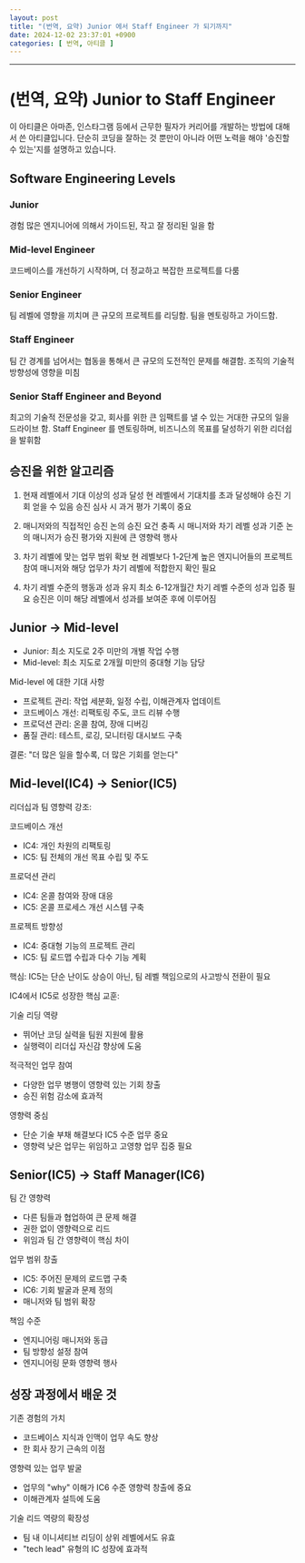 ```yaml
---
layout: post
title: "(번역, 요약) Junior 에서 Staff Engineer 가 되기까지"
date: 2024-12-02 23:37:01 +0900
categories: [ 번역, 아티클 ]
---
```


---


# (번역, 요약) Junior to Staff Engineer

이 아티클은 아마존, 인스타그램 등에서 근무한 필자가 커리어를 개발하는 방법에 대해서 쓴 아티클입니다.
단순히 코딩을 잘하는 것 뿐만이 아니라 어떤 노력을 해야 '승진할 수 있는'지를 설명하고 있습니다.

## Software Engineering Levels

### Junior

경험 많은 엔지니어에 의해서 가이드된, 작고 잘 정리된 일을 함

### Mid-level Engineer

코드베이스를 개선하기 시작하며, 더 정교하고 복잡한 프로젝트를 다룸

### Senior Engineer

팀 레벨에 영향을 끼치며 큰 규모의 프로젝트를 리딩함. 팀을 멘토링하고 가이드함.

### Staff Engineer

팀 간 경계를 넘어서는 협동을 통해서 큰 규모의 도전적인 문제를 해결함. 조직의 기술적 방향성에 영향을 미침

### Senior Staff Engineer and Beyond

최고의 기술적 전문성을 갖고, 회사를 위한 큰 임팩트를 낼 수 있는 거대한 규모의 일을 드라이브 함. Staff Engineer 를 멘토링하며, 비즈니스의 목표를 달성하기 위한 리더쉽을 발휘함

## 승진을 위한 알고리즘

1. 현재 레벨에서 기대 이상의 성과 달성
현 레벨에서 기대치를 초과 달성해야 승진 기회 얻을 수 있음
승진 심사 시 과거 평가 기록이 중요


2. 매니저와의 직접적인 승진 논의
승진 요건 충족 시 매니저와 차기 레벨 성과 기준 논의
매니저가 승진 평가와 지원에 큰 영향력 행사


3. 차기 레벨에 맞는 업무 범위 확보
현 레벨보다 1-2단계 높은 엔지니어들의 프로젝트 참여
매니저와 해당 업무가 차기 레벨에 적합한지 확인 필요


4. 차기 레벨 수준의 행동과 성과 유지
최소 6-12개월간 차기 레벨 수준의 성과 입증 필요
승진은 이미 해당 레벨에서 성과를 보여준 후에 이루어짐

## Junior -> Mid-level

- Junior: 최소 지도로 2주 미만의 개별 작업 수행
- Mid-level: 최소 지도로 2개월 미만의 중대형 기능 담당

Mid-level 에 대한 기대 사항
- 프로젝트 관리: 작업 세분화, 일정 수립, 이해관계자 업데이트
- 코드베이스 개선: 리팩토링 주도, 코드 리뷰 수행
- 프로덕션 관리: 온콜 참여, 장애 디버깅
- 품질 관리: 테스트, 로깅, 모니터링 대시보드 구축

결론: "더 많은 일을 할수록, 더 많은 기회를 얻는다"

## Mid-level(IC4) -> Senior(IC5)


리더십과 팀 영향력 강조:

코드베이스 개선
- IC4: 개인 차원의 리팩토링
- IC5: 팀 전체의 개선 목표 수립 및 주도


프로덕션 관리
- IC4: 온콜 참여와 장애 대응
- IC5: 온콜 프로세스 개선 시스템 구축


프로젝트 방향성
- IC4: 중대형 기능의 프로젝트 관리
- IC5: 팀 로드맵 수립과 다수 기능 계획

핵심: IC5는 단순 난이도 상승이 아닌, 팀 레벨 책임으로의 사고방식 전환이 필요

IC4에서 IC5로 성장한 핵심 교훈:

기술 리딩 역량
- 뛰어난 코딩 실력을 팀원 지원에 활용
- 실행력이 리더십 자신감 향상에 도움


적극적인 업무 참여
- 다양한 업무 병행이 영향력 있는 기회 창출
- 승진 위험 감소에 효과적


영향력 중심
- 단순 기술 부채 해결보다 IC5 수준 업무 중요
- 영향력 낮은 업무는 위임하고 고영향 업무 집중 필요

## Senior(IC5) -> Staff Manager(IC6)

팀 간 영향력
- 다른 팀들과 협업하여 큰 문제 해결
- 권한 없이 영향력으로 리드
- 위임과 팀 간 영향력이 핵심 차이

업무 범위 창출
- IC5: 주어진 문제의 로드맵 구축
- IC6: 기회 발굴과 문제 정의
- 매니저와 팀 범위 확장


책임 수준
- 엔지니어링 매니저와 동급
- 팀 방향성 설정 참여
- 엔지니어링 문화 영향력 행사

## 성장 과정에서 배운 것

기존 경험의 가치
- 코드베이스 지식과 인맥이 업무 속도 향상
- 한 회사 장기 근속의 이점


영향력 있는 업무 발굴
- 업무의 "why" 이해가 IC6 수준 영향력 창출에 중요
- 이해관계자 설득에 도움


기술 리드 역량의 확장성
- 팀 내 이니셔티브 리딩이 상위 레벨에서도 유효
- "tech lead" 유형의 IC 성장에 효과적
